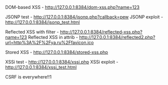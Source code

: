 DOM-based XSS - http://127.0.0.1:8384/dom-xss.php?name=123

JSONP test - http://127.0.0.1:8384/jsonp.php?callback=pew
JSONP exploit - http://127.0.0.1:8384/jsonp_test.html

Reflected XSS with filter - http://127.0.0.1:8384/reflected-xss.php?name=123
Reflected XSS in attrib - http://127.0.0.1:8384/reflected2.php?url=http%3A%2F%2Fya.ru%2Ffavicon.ico

Stored XSS - http://127.0.0.1:8384/stored-xss.php

XSSi test - http://127.0.0.1:8384/xssi.php
XSSi exploit - http://127.0.0.1:8384/xssi_test.html

CSRF is everywhere!!1
